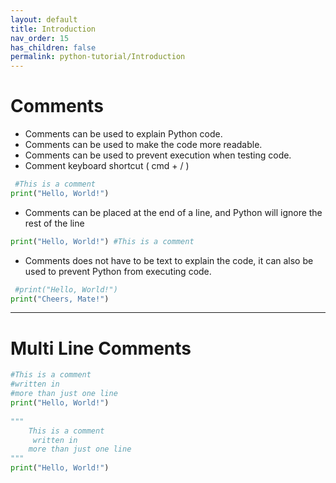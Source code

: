 ```yaml
---
layout: default
title: Introduction
nav_order: 15
has_children: false
permalink: python-tutorial/Introduction
---
```

# Comments 
- Comments can be used to explain Python code. 
- Comments can be used to make the code more readable. 
- Comments can be used to prevent execution when testing code. 
- Comment keyboard shortcut ( cmd + / ) 
```python
 #This is a comment 
print("Hello, World!") 
```
-   Comments can be placed at the end of a line, and Python will ignore the rest of the line 
 ```python
print("Hello, World!") #This is a comment 
```
-   Comments does not have to be text to explain the code, it can also be used to prevent Python from executing code. 
```python
 #print("Hello, World!") 
print("Cheers, Mate!") 
```

---
# Multi Line Comments 
```python
#This is a comment 
#written in 
#more than just one line 
print("Hello, World!") 
 
""" 
    This is a comment 
     written in 
    more than just one line 
""" 
print("Hello, World!") 
```
